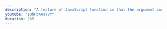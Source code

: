 ```yaml
---
description: "A feature of JavaScript function is that the argument count doesn't have to match the function signature. We'll look at how this works." 
youtube: "sQhPbAAsYVY" 
duration: 265 
---
```

